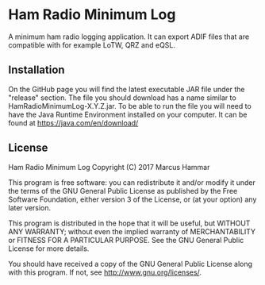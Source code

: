 Ham Radio Minimum Log
=====================
A minimum ham radio logging application. It can export ADIF files that are compatible with for example LoTW, QRZ and eQSL.

Installation
------------
On the GitHub page you will find the latest executable JAR file under the "release" section. The file you should download has a name similar to HamRadioMinimumLog-X.Y.Z.jar. To be able to run the file you will need to have the Java Runtime Environment installed on your computer. It can be found at https://java.com/en/download/

License
-------
Ham Radio Minimum Log
Copyright (C) 2017  Marcus Hammar

This program is free software: you can redistribute it and/or modify it under the terms of the GNU General Public License as published by the Free Software Foundation, either version 3 of the License, or (at your option) any later version.

This program is distributed in the hope that it will be useful, but WITHOUT ANY WARRANTY; without even the implied warranty of MERCHANTABILITY or FITNESS FOR A PARTICULAR PURPOSE.  See the GNU General Public License for more details.

You should have received a copy of the GNU General Public License along with this program.  If not, see <http://www.gnu.org/licenses/>.